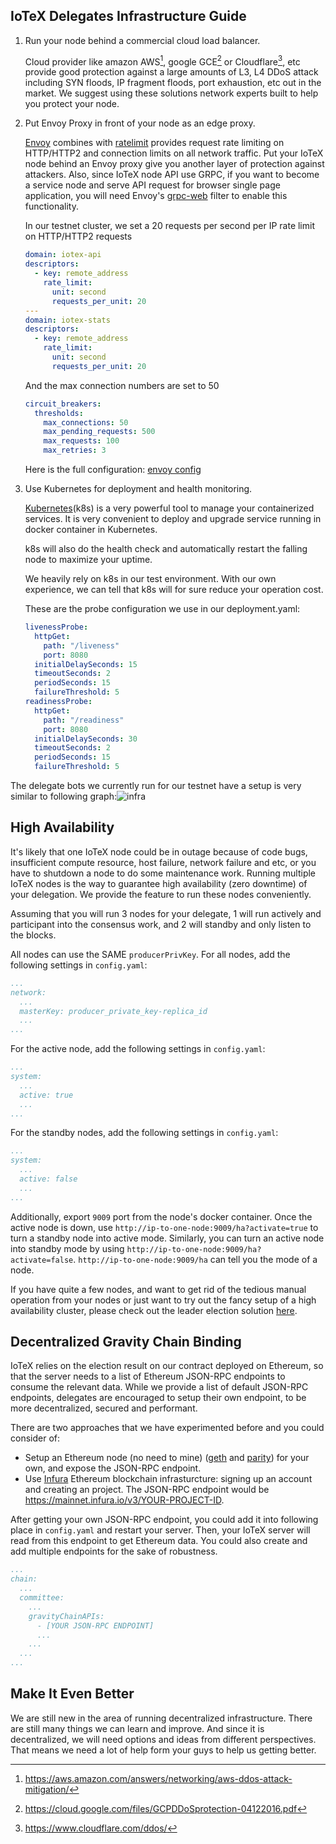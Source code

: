 ## IoTeX Delegates Infrastructure Guide

1. Run your node behind a commercial cloud load balancer.

   Cloud provider like amazon AWS[^1], google GCE[^2] or Cloudflare[^3], etc provide good protection against a large amounts of L3, L4 DDoS attack including SYN floods, IP fragment floods, port exhaustion, etc out in the market. We suggest using these solutions network experts built to help you protect your node.

2. Put Envoy Proxy in front of your node as an edge proxy.

   [Envoy](https://www.envoyproxy.io/) combines with [ratelimit](https://github.com/lyft/ratelimit) provides request rate limiting on HTTP/HTTP2 and connection limits on all network traffic. Put your IoTeX node behind an Envoy proxy give you another layer of protection against attackers. Also, since IoTeX node API use GRPC, if you want to become a service node and serve API request for browser single page application, you will need Envoy's [grpc-web](https://github.com/grpc/grpc-web) filter to enable this functionality.

   In our testnet cluster, we set a 20 requests per second per IP rate limit on HTTP/HTTP2 requests 

   ```yaml
   domain: iotex-api
   descriptors:
     - key: remote_address
       rate_limit:
         unit: second
         requests_per_unit: 20
   ---
   domain: iotex-stats
   descriptors:
     - key: remote_address
       rate_limit:
         unit: second
         requests_per_unit: 20
   ```

   And the max connection numbers are set to 50

   ```yaml
   circuit_breakers:
     thresholds:
       max_connections: 50
       max_pending_requests: 500
       max_requests: 100
       max_retries: 3
   ```

   

   Here is the full configuration: [envoy config](https://gist.github.com/yutongp/c61292bf5c9c6e3058df96989365cb0c)

3. Use Kubernetes for deployment and health monitoring.

   [Kubernetes](https://kubernetes.io)(k8s) is a very powerful tool to manage your containerized services.  It is very convenient to deploy and upgrade service running in docker container in Kubernetes. 

   k8s will also do the health check and automatically restart the falling node to maximize your uptime.

   We heavily rely on k8s in our test environment. With our own experience, we can tell that k8s will for sure reduce your operation cost.

   These are the probe configuration we use in our deployment.yaml:

   ```yaml
   livenessProbe:
     httpGet:
       path: "/liveness"
       port: 8080
     initialDelaySeconds: 15
     timeoutSeconds: 2
     periodSeconds: 15
     failureThreshold: 5
   readinessProbe:
     httpGet:
       path: "/readiness"
       port: 8080
     initialDelaySeconds: 30
     timeoutSeconds: 2
     periodSeconds: 15
     failureThreshold: 5
   ```

The delegate bots we currently run for our testnet have a setup is very similar to following graph:![infra](infra.png?raw=true)

## High Availability

It's likely that one IoTeX node could be in outage because of code bugs, insufficient compute resource, host failure, network failure and etc, or you have to shutdown a node to do some maintenance work. Running multiple IoTeX nodes is the way to guarantee high availability (zero downtime) of your delegation. We provide the feature to run these nodes conveniently.

Assuming that you will run 3 nodes for your delegate, 1 will run actively and participant into the consensus work, and 2 will standby and only listen to the blocks.

All nodes can use the SAME `producerPrivKey`. For all nodes, add the following settings in `config.yaml`:

```yaml
...
network:
  ...
  masterKey: producer_private_key-replica_id
  ...
...
```

For the active node, add the following settings in `config.yaml`:

```yaml
...
system:
  ...
  active: true
  ...
...
```

For the standby nodes, add the following settings in `config.yaml`: 

```yaml
...
system:
  ...
  active: false
  ...
...
```

Additionally, export `9009` port from the node's docker container. Once the active node is down, use `http://ip-to-one-node:9009/ha?activate=true` to turn a standby node into active mode. Similarly, you can turn an active node into standby mode by using `http://ip-to-one-node:9009/ha?activate=false`. `http://ip-to-one-node:9009/ha` can tell you the mode of a node.

If you have quite a few nodes, and want to get rid of the tedious manual operation from your nodes or just want to try out the fancy setup of a high availability cluster, please check out the leader election solution [here](https://github.com/zjshen14/iotex-leader-election).

## Decentralized Gravity Chain Binding

IoTeX relies on the election result on our contract deployed on Ethereum, so that the server needs to a list of Ethereum JSON-RPC endpoints to consume the relevant data. While we provide a list of default JSON-RPC endpoints, delegates are encouraged to 
setup their own endpoint, to be more decentralized, secured and performant.

There are two approaches that we have experimented before and you could consider of:

- Setup an Ethereum node (no need to mine) ([geth](https://github.com/ethereum/go-ethereum/wiki/Installing-Geth) and [parity](https://wiki.parity.io/Setup)) for your own, and expose the JSON-RPC endpoint.
- Use [Infura](https://infura.io/) Ethereum blockchain infrasturcture: signing up an account and creating an project. The JSON-RPC endpoint would be https://mainnet.infura.io/v3/YOUR-PROJECT-ID.

After getting your own JSON-RPC endpoint, you could add it into following place in `config.yaml` and restart your server. Then, your IoTeX server will read from this endpoint to get Ethereum data. You could also create and add multiple endpoints for the sake of robustness.

```yaml
...
chain:
  ...
  committee:
    ...
    gravityChainAPIs:
      - [YOUR JSON-RPC ENDPOINT]
      ...
    ...
  ...
...
```

## Make It Even Better
We are still new in the area of running decentralized infrastructure. There are still many things we can learn and improve. And since it is decentralized, we will need options and ideas from different perspectives. That means we need a lot of help form your guys to help us getting better.


[^1]: https://aws.amazon.com/answers/networking/aws-ddos-attack-mitigation/
[^2]: https://cloud.google.com/files/GCPDDoSprotection-04122016.pdf
[^3]: https://www.cloudflare.com/ddos/
